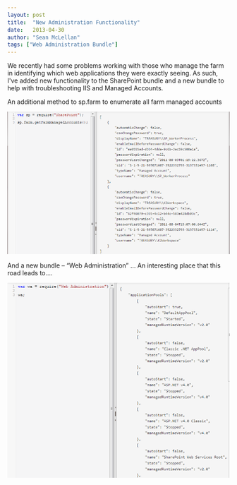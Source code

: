 ```yaml
---
layout: post
title:  "New Administration Functionality"
date:   2013-04-30
author: "Sean McLellan"
tags: ["Web Administration Bundle"]
---
```


We recently had some problems working with those who manage the farm in identifying which web applications they were exactly seeing. As such, I've added new functionality to the SharePoint bundle and a new bundle to help with troubleshooting IIS and Managed Accounts.

An additional method to sp.farm to enumerate all farm managed accounts

![alt text](/img/2013-04-30-new-administration-functionality-01.png "Code")
 
 
And a new bundle – “Web Administration” … An interesting place that this road leads to….

![alt text](/img/2013-04-30-new-administration-functionality-02.png "Code")